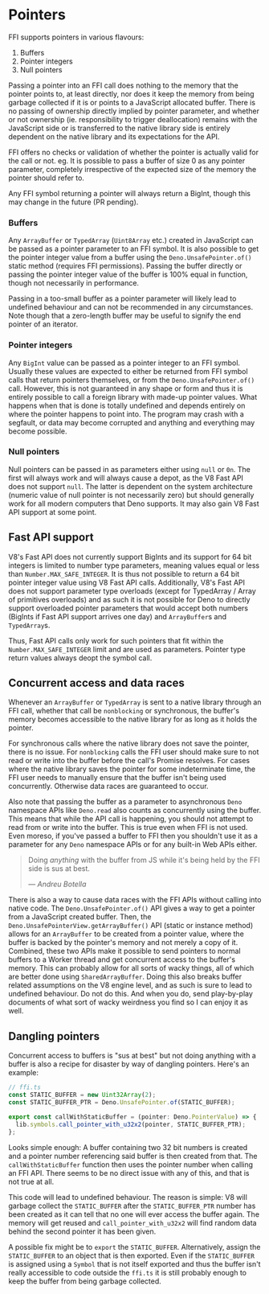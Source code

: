 # Pointers

FFI supports pointers in various flavours:

1. Buffers
2. Pointer integers
3. Null pointers

Passing a pointer into an FFI call does nothing to the memory that the pointer
points to, at least directly, nor does it keep the memory from being garbage
collected if it is or points to a JavaScript allocated buffer. There is no
passing of ownership directly implied by pointer parameter, and whether or not
ownership (ie. responsibility to trigger deallocation) remains with the
JavaScript side or is transferred to the native library side is entirely
dependent on the native library and its expectations for the API.

FFI offers no checks or validation of whether the pointer is actually valid for
the call or not. eg. It is possible to pass a buffer of size 0 as any pointer
parameter, completely irrespective of the expected size of the memory the
pointer should refer to.

Any FFI symbol returning a pointer will always return a BigInt, though this may
change in the future (PR pending).

### Buffers

Any `ArrayBuffer` or `TypedArray` (`Uint8Array` etc.) created in JavaScript can
be passed as a pointer parameter to an FFI symbol. It is also possible to get
the pointer integer value from a buffer using the `Deno.UnsafePointer.of()`
static method (requires FFI permissions). Passing the buffer directly or passing
the pointer integer value of the buffer is 100% equal in function, though not
necessarily in performance.

Passing in a too-small buffer as a pointer parameter will likely lead to
undefined behaviour and can not be recommended in any circumstances. Note though
that a zero-length buffer may be useful to signify the end pointer of an
iterator.

### Pointer integers

Any `BigInt` value can be passed as a pointer integer to an FFI symbol. Usually
these values are expected to either be returned from FFI symbol calls that
return pointers themselves, or from the `Deno.UnsafePointer.of()` call. However,
this is not guaranteed in any shape or form and thus it is entirely possible to
call a foreign library with made-up pointer values. What happens when that is
done is totally undefined and depends entirely on where the pointer happens to
point into. The program may crash with a segfault, or data may become corrupted
and anything and everything may become possible.

### Null pointers

Null pointers can be passed in as parameters either using `null` or `0n`. The
first will always work and will always cause a depot, as the V8 Fast API does
not support `null`. The latter is dependent on the system architecture (numeric
value of null pointer is not necessarily zero) but should generally work for all
modern computers that Deno supports. It may also gain V8 Fast API support at
some point.

## Fast API support

V8's Fast API does not currently support BigInts and its support for 64 bit
integers is limited to number type parameters, meaning values equal or less than
`Number.MAX_SAFE_INTEGER`. It is thus not possible to return a 64 bit pointer
integer value using V8 Fast API calls. Additionally, V8's Fast API does not
support parameter type overloads (except for TypedArray / Array of primitives
overloads) and as such it is not possible for Deno to directly support
overloaded pointer parameters that would accept both numbers (BigInts if Fast
API support arrives one day) and `ArrayBuffer`s and `TypedArray`s.

Thus, Fast API calls only work for such pointers that fit within the
`Number.MAX_SAFE_INTEGER` limit and are used as parameters. Pointer type return
values always deopt the symbol call.

## Concurrent access and data races

Whenever an `ArrayBuffer` or `TypedArray` is sent to a native library through an
FFI call, whether that call be `nonblocking` or synchronous, the buffer's memory
becomes accessible to the native library for as long as it holds the pointer.

For synchronous calls where the native library does not save the pointer, there
is no issue. For `nonblocking` calls the FFI user should make sure to not read
or write into the buffer before the call's Promise resolves. For cases where the
native library saves the pointer for some indeterminate time, the FFI user needs
to manually ensure that the buffer isn't being used concurrently. Otherwise data
races are guaranteed to occur.

Also note that passing the buffer as a parameter to asynchronous `Deno`
namespace APIs like `Deno.read` also counts as concurrently using the buffer.
This means that while the API call is happening, you should not attempt to read
from or write into the buffer. This is true even when FFI is not used. Even
moreso, if you've passed a buffer to FFI then you shouldn't use it as a
parameter for any `Deno` namespace APIs or for any built-in Web APIs either.

> Doing _anything_ with the buffer from JS while it's being held by the FFI side
> is sus at best.
>
> &mdash; <cite>Andreu Botella</cite>

There is also a way to cause data races with the FFI APIs without calling into
native code. The `Deno.UnsafePointer.of()` API gives a way to get a pointer from
a JavaScript created buffer. Then, the `Deno.UnsafePointerView.getArrayBuffer()`
API (static or instance method) allows for an `ArrayBuffer` to be created from a
pointer value, where the buffer is backed by the pointer's memory and not merely
a copy of it. Combined, these two APIs make it possible to send pointers to
normal buffers to a Worker thread and get concurrent access to the buffer's
memory. This can probably allow for all sorts of wacky things, all of which are
better done using `SharedArrayBuffer`. Doing this also breaks buffer related
assumptions on the V8 engine level, and as such is sure to lead to undefined
behaviour. Do not do this. And when you do, send play-by-play documents of what
sort of wacky weirdness you find so I can enjoy it as well.

## Dangling pointers

Concurrent access to buffers is "sus at best" but not doing anything with a
buffer is also a recipe for disaster by way of dangling pointers. Here's an
example:

```ts
// ffi.ts
const STATIC_BUFFER = new Uint32Array(2);
const STATIC_BUFFER_PTR = Deno.UnsafePointer.of(STATIC_BUFFER);

export const callWithStaticBuffer = (pointer: Deno.PointerValue) => {
  lib.symbols.call_pointer_with_u32x2(pointer, STATIC_BUFFER_PTR);
};
```

Looks simple enough: A buffer containing two 32 bit numbers is created and a
pointer number referencing said buffer is then created from that. The
`callWithStaticBuffer` function then uses the pointer number when calling an FFI
API. There seems to be no direct issue with any of this, and that is not true at
all.

This code will lead to undefined behaviour. The reason is simple: V8 will
garbage collect the `STATIC_BUFFER` after the `STATIC_BUFFER_PTR` number has
been created as it can tell that no one will ever access the buffer again. The
memory will get reused and `call_pointer_with_u32x2` will find random data
behind the second pointer it has been given.

A possible fix might be to `export` the `STATIC_BUFFER`. Alternatively, assign
the `STATIC_BUFFER` to an object that is then exported. Even if the
`STATIC_BUFFER` is assigned using a `Symbol` that is not itself exported and
thus the buffer isn't really accessible to code outside the `ffi.ts` it is still
probably enough to keep the buffer from being garbage collected.
